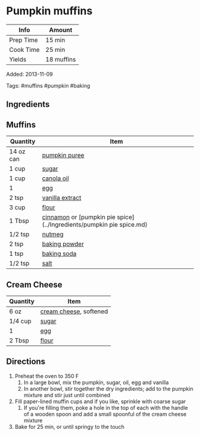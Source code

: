 # Pumpkin muffins

| Info      | Amount     |
| --------- | ---------- |
| Prep Time | 15 min     |
| Cook Time | 25 min     |
| Yields    | 18 muffins |

Added: 2013-11-09

Tags: #muffins #pumpkin #baking

## Ingredients

## Muffins

| Quantity  | Item                                                                                               |
| --------- | -------------------------------------------------------------------------------------------------- |
| 14 oz can | [pumpkin puree](../Ingredients/pumpkin%20puree.md)                                                   |
| 1 cup     | [sugar](../Ingredients/sugar.md)                                                                   |
| 1 cup     | [canola oil](../Ingredients/canola%20oil.md)                                                         |
| 1         | [egg](../Ingredients/egg.md)                                                                       |
| 2 tsp     | [vanilla extract](../Ingredients/vanilla%20extract.md)                                               |
| 3 cup     | [flour](../Ingredients/flour.md)                                                                   |
| 1 Tbsp    | [cinnamon](../Ingredients/cinnamon.md) or [pumpkin pie spice](../Ingredients/pumpkin pie spice.md) |
| 1/2 tsp   | [nutmeg](../Ingredients/nutmeg.md)                                                                 |
| 2 tsp     | [baking powder](../Ingredients/baking%20powder.md)                                                   |
| 1 tsp     | [baking soda](../Ingredients/baking%20soda.md)                                                       |
| 1/2 tsp   | [salt](../Ingredients/salt.md)                                                                     |

## Cream Cheese

| Quantity | Item                                                     |
| -------- | -------------------------------------------------------- |
| 6 oz     | [cream cheese](../Ingredients/cream%20cheese.md), softened |
| 1/4 cup  | [sugar](../Ingredients/sugar.md)                         |
| 1        | [egg](../Ingredients/egg.md)                             |
| 2 Tbsp   | [flour](../Ingredients/flour.md)                         |

## Directions

1. Preheat the oven to 350 F
    1. In a large bowl, mix the pumpkin, sugar, oil, egg and vanilla
    1. In another bowl, stir together the dry ingredients; add to the pumpkin mixture and stir just until combined
1. Fill paper-lined muffin cups and if you like, sprinkle with coarse sugar
    1. If you're filling them, poke a hole in the top of each with the handle of a wooden spoon and add a small spoonful of the cream cheese mixture
1. Bake for 25 min, or until springy to the touch
